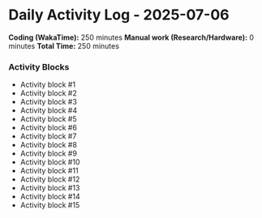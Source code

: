 # Daily Activity Log - 2025-07-06

**Coding (WakaTime):** 250 minutes
**Manual work (Research/Hardware):** 0 minutes
**Total Time:** 250 minutes

### Activity Blocks
- Activity block #1
- Activity block #2
- Activity block #3
- Activity block #4
- Activity block #5
- Activity block #6
- Activity block #7
- Activity block #8
- Activity block #9
- Activity block #10
- Activity block #11
- Activity block #12
- Activity block #13
- Activity block #14
- Activity block #15
